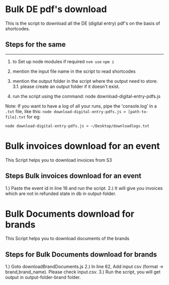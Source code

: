 # Bulk DE pdf's download
This is the script to download all the DE (digital entry) pdf's on the basis of shortcodes.

## Steps for the same
-------------
1. to Set up node modules if required
`nvm use`
`npm i`

2. mention the input file name in the script to read shortcodes
3. mention the output folder in the script where the output need to store.
  3.1. please create an output folder if it doesn't exist.

4. run the script using the command: node download-digital-entry-pdfs.js

Note: If you want to have a log of all your runs, pipe the 'console.log' in a `.txt` file, like this: 
`node download-digital-entry-pdfs.js > [path-to-file].txt`
for eg: 
```
node download-digital-entry-pdfs.js > ~/Desktop/downloadlogs.txt
```


# Bulk invoices download for an event
This Script helps you to download invoices from S3

## Steps Bulk invoices download for an event
1.) Paste the event id in line 16 and run the script.
2.) It will give you invoices which are not in refunded state in db in output-folder.

# Bulk Documents download for brands
This Script helps you to download documents of the brands

## Steps for Bulk Documents download for brands
1.) Goto downloadBrandDocuments.js
2.) In line 62, Add input csv (format → brand,brand_name). Please check input.csv.
3.) Run the script, you will get output in output-folder-brand folder.